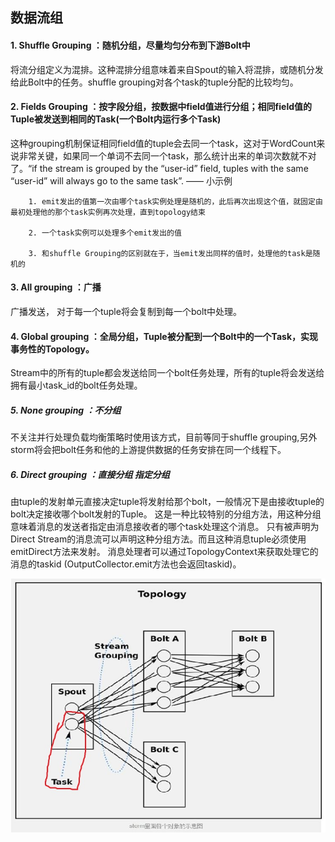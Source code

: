 ## 数据流组

#### 1. Shuffle Grouping ：随机分组，尽量均匀分布到下游Bolt中

将流分组定义为混排。这种混排分组意味着来自Spout的输入将混排，或随机分发给此Bolt中的任务。shuffle grouping对各个task的tuple分配的比较均匀。

#### 2. Fields Grouping ：按字段分组，按数据中field值进行分组；相同field值的Tuple被发送到相同的Task(一个Bolt内运行多个Task)

这种grouping机制保证相同field值的tuple会去同一个task，这对于WordCount来说非常关键，如果同一个单词不去同一个task，那么统计出来的单词次数就不对了。“if the stream is grouped by the “user-id” field, tuples with the same “user-id” will always go to the same task”. —— 小示例


		1. emit发出的值第一次由哪个task实例处理是随机的，此后再次出现这个值，就固定由最初处理他的那个task实例再次处理，直到topology结束

		2. 一个task实例可以处理多个emit发出的值

		3. 和shuffle Grouping的区别就在于，当emit发出同样的值时，处理他的task是随机的

	
#### 3. All grouping ：广播

广播发送， 对于每一个tuple将会复制到每一个bolt中处理。

#### 4. Global grouping ：全局分组，Tuple被分配到一个Bolt中的一个Task，实现事务性的Topology。

Stream中的所有的tuple都会发送给同一个bolt任务处理，所有的tuple将会发送给拥有最小task_id的bolt任务处理。

##### 5. None grouping ：不分组

不关注并行处理负载均衡策略时使用该方式，目前等同于shuffle grouping,另外storm将会把bolt任务和他的上游提供数据的任务安排在同一个线程下。

##### 6. Direct grouping ：直接分组 指定分组

由tuple的发射单元直接决定tuple将发射给那个bolt，一般情况下是由接收tuple的bolt决定接收哪个bolt发射的Tuple。
这是一种比较特别的分组方法，用这种分组意味着消息的发送者指定由消息接收者的哪个task处理这个消息。 
只有被声明为Direct Stream的消息流可以声明这种分组方法。而且这种消息tuple必须使用emitDirect方法来发射。
消息处理者可以通过TopologyContext来获取处理它的消息的taskid (OutputCollector.emit方法也会返回taskid)。

![](pic/2018-3-2.1.jpg)